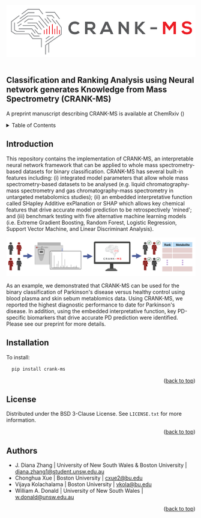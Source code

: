 <!-- Improved compatibility of back to top link: See: https://github.com/othneildrew/Best-README-Template/pull/73 -->
<a name="readme-top"></a>
<!--
*** Thanks for checking out the Best-README-Template. If you have a suggestion
*** that would make this better, please fork the repo and create a pull request
*** or simply open an issue with the tag "enhancement".
*** Don't forget to give the project a star!
*** Thanks again! Now go create something AMAZING! :D
-->



<!-- PROJECT LOGO -->
<div align="center">
  <a href="https://github.com/CRANK-MS/CRANK-MS">
    <img src="logo.png" alt="Logo">
  </a>
  <br />
  <br />
</div>

## Classification and Ranking Analysis using Neural network generates Knowledge from Mass Spectrometry (CRANK-MS)
A preprint manuscript describing CRANK-MS is available at ChemRxiv ()

<!-- TABLE OF CONTENTS -->
<details>
  <summary>Table of Contents</summary>
  <ol>
    <li>
      <a href="#Introduction">Introduction</a></li>
      <ul>
      </ul>
    </li>
    <li>
      <a href="#getting-started">Getting Started</a>
      <ul>
        <li><a href="#installation">Installation</a></li>
      </ul>
    </li>
    <li><a href="#license">License</a></li>
    <li><a href="#authors">Authors</a></li>
  </ol>
</details>



<!-- Introduction -->
## Introduction

This repository contains the implementation of CRANK-MS, an interpretable neural network framework that can be applied to whole mass spectrometry-based datasets for binary classification. CRANK-MS has several built-in features including: (i) integrated model parameters that allow whole mass spectrometry-based datasets to be analysed (e.g. liquid chromatography-mass spectrometry and gas chromatography-mass spectrometry in untargeted metabolomics studies); (ii) an embedded interpretative function called SHapley Additive exPlanation or SHAP which allows key chemical features that drive accurate model prediction to be retrospectively 'mined'; and (iii) benchmark testing with five alternative machine learning models (i.e. Extreme Gradient Boosting, Random Forest, Logistic Regression, Support Vector Machine, and Linear Discriminant Analysis). 

<img src="summary.png">

As an example, we demonstrated that CRANK-MS can be used for the binary classification of Parkinson's disease versus healthy control using blood plasma and skin sebum metablomics data. Using CRANK-MS, we reported the highest diagnostic performance to date for Parkinson's disease. In addition, using the embedded interpretative function, key PD-specific biomarkers that drive accurate PD prediction were identified. Please see our preprint for more details.


<!-- GETTING STARTED -->

## Installation
To install:
 ```sh
   pip install crank-ms
   ```


<p align="right">(<a href="#readme-top">back to top</a>)</p>



<!-- LICENSE -->
## License

Distributed under the BSD 3-Clause License. See `LICENSE.txt` for more information.

<p align="right">(<a href="#readme-top">back to top</a>)</p>


<!-- Authors -->
## Authors

* J. Diana Zhang | University of New South Wales & Boston University | diana.zhang1@student.unsw.edu.au
* Chonghua Xue | Boston University | cxue2@bu.edu
* Vijaya Kolachalama | Boston University | vkola@bu.edu
* William A. Donald | University of New South Wales | w.donald@unsw.edu.au

<p align="right">(<a href="#readme-top">back to top</a>)</p>



<!-- MARKDOWN LINKS & IMAGES -->
<!-- https://www.markdownguide.org/basic-syntax/#reference-style-links -->
[contributors-shield]: https://img.shields.io/github/contributors/github_username/repo_name.svg?style=for-the-badge
[contributors-url]: https://github.com/github_username/repo_name/graphs/contributors
[forks-shield]: https://img.shields.io/github/forks/github_username/repo_name.svg?style=for-the-badge
[forks-url]: https://github.com/github_username/repo_name/network/members
[stars-shield]: https://img.shields.io/github/stars/github_username/repo_name.svg?style=for-the-badge
[stars-url]: https://github.com/github_username/repo_name/stargazers
[issues-shield]: https://img.shields.io/github/issues/github_username/repo_name.svg?style=for-the-badge
[issues-url]: https://github.com/github_username/repo_name/issues
[license-shield]: https://img.shields.io/github/license/github_username/repo_name.svg?style=for-the-badge
[license-url]: https://github.com/github_username/repo_name/blob/master/LICENSE.txt
[linkedin-shield]: https://img.shields.io/badge/-LinkedIn-black.svg?style=for-the-badge&logo=linkedin&colorB=555
[linkedin-url]: https://linkedin.com/in/linkedin_username
[product-screenshot]: images/screenshot.png
[Next.js]: https://img.shields.io/badge/next.js-000000?style=for-the-badge&logo=nextdotjs&logoColor=white
[Next-url]: https://nextjs.org/
[React.js]: https://img.shields.io/badge/React-20232A?style=for-the-badge&logo=react&logoColor=61DAFB
[React-url]: https://reactjs.org/
[Vue.js]: https://img.shields.io/badge/Vue.js-35495E?style=for-the-badge&logo=vuedotjs&logoColor=4FC08D
[Vue-url]: https://vuejs.org/
[Angular.io]: https://img.shields.io/badge/Angular-DD0031?style=for-the-badge&logo=angular&logoColor=white
[Angular-url]: https://angular.io/
[Svelte.dev]: https://img.shields.io/badge/Svelte-4A4A55?style=for-the-badge&logo=svelte&logoColor=FF3E00
[Svelte-url]: https://svelte.dev/
[Laravel.com]: https://img.shields.io/badge/Laravel-FF2D20?style=for-the-badge&logo=laravel&logoColor=white
[Laravel-url]: https://laravel.com
[Bootstrap.com]: https://img.shields.io/badge/Bootstrap-563D7C?style=for-the-badge&logo=bootstrap&logoColor=white
[Bootstrap-url]: https://getbootstrap.com
[JQuery.com]: https://img.shields.io/badge/jQuery-0769AD?style=for-the-badge&logo=jquery&logoColor=white
[JQuery-url]: https://jquery.com 
